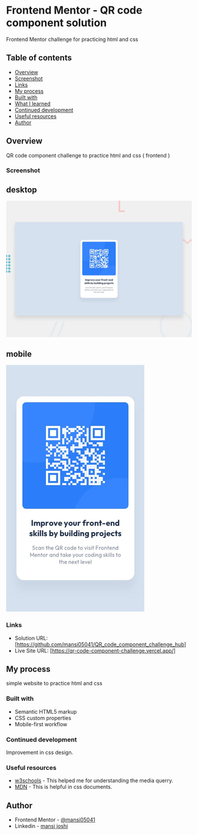 # Frontend Mentor - QR code component solution
Frontend Mentor challenge for practicing html and css

## Table of contents

- [Overview](#overview)
- [Screenshot](#screenshot)
- [Links](#links)
- [My process](#my-process)
- [Built with](#built-with)
- [What I learned](#what-i-learned)
- [Continued development](#continued-development)
- [Useful resources](#useful-resources)
- [Author](#author)

## Overview
QR code component challenge to practice html and css ( frontend )

### Screenshot
## desktop
![desktop](./design/desktop-preview.jpg)
## mobile
![mobile](./design/mobile-design.jpg)

### Links

- Solution URL: [https://github.com/mansi05041/QR_code_component_challenge_hub]
- Live Site URL: [https://qr-code-component-challenge.vercel.app/]

## My process

simple website to practice html and css

### Built with

- Semantic HTML5 markup
- CSS custom properties
- Mobile-first workflow

### Continued development

Improvement in css design.

### Useful resources

- [w3schools](https://www.w3schools.com/css/css_rwd_mediaqueries.asp) - This helped me for understanding the media querry.
- [MDN](https://developer.mozilla.org/en-US/) - This is helpful in css documents.

## Author

- Frontend Mentor - [@mansi05041](https://www.frontendmentor.io/profile/mansi05041)
- Linkedin - [mansi joshi](https://www.linkedin.com/in/mansi-joshi-663aa81a0/)
